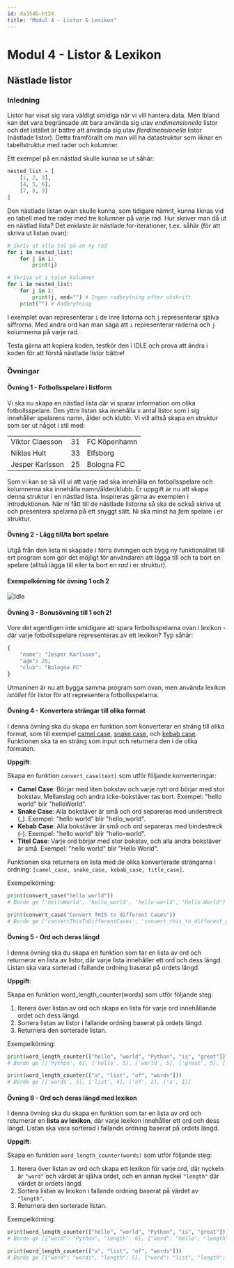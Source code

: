 ```yaml
---
id: da354b-ht24
title: "Modul 4 - Listor & Lexikon"
---
```


# Modul 4 - Listor & Lexikon

## Nästlade listor

### Inledning

Listor har visat sig vara väldigt smidiga när vi vill hantera data. Men ibland kan det vara begränsade att bara använda sig utav _endimensionella_ listor och det istället är bättre att använda sig utav _flerdimensionella_ listor (nästlade listor). Detta framförallt om man vill ha datastruktur som liknar en tabellstruktur med rader och kolumner.

Ett exempel på en nästlad skulle kunna se ut såhär:

```python
nested_list = [
    [1, 2, 3],
    [4, 5, 6],
    [7, 8, 9]
]
```

Den nästlade listan ovan skulle kunna, som tidigare nämnt, kunna liknas vid en tabell med tre rader med tre kolumner på varje rad. Hur skriver man då ut en nästlad lista? Det enklaste är nästlade for-iterationer, t.ex. såhär (för att skriva ut listan ovan):

```python
# Skriv ut alla tal på en ny rad
for i in nested_list:
    for j in i:
        print(j)

# Skriva ut i talen kolumner
for i in nested_list:
    for j in i:
        print(j, end="") # Ingen radbrytning efter utskrift
    print("") # Radbrytning
```

I exemplet ovan representerar `i` de inre listorna och `j` representerar själva siffrorna. Med andra ord kan man säga att `i` representerar raderna och `j` kolumnerna på varje rad.

Testa gärna att kopiera koden, testkör den i IDLE och prova att ändra i koden för att förstå nästlade listor bättre!

### Övningar

#### Övning 1 - Fotbollsspelare i listform

Vi ska nu skapa en nästlad lista där vi sparar information om olika fotbollsspelare. Den yttre listan ska innehålla x antal listor som i sig innehåller spelarens namn, ålder och klubb. Vi vill alltså skapa en struktur som ser ut något i stil med:

<table>
	<tr>
		<td>Viktor Claesson</td>
		<td>31</td>
		<td>FC Köpenhamn</td>
	</tr>
	<tr>
		<td>Niklas Hult</td>
		<td>33</td>
		<td>Elfsborg</td>
	</tr>
	<tr>
		<td>Jesper Karlsson</td>
		<td>25</td>
		<td>Bologna FC</td>
	</tr>
</table>

Som vi kan se så vill vi att varje rad ska innehålla en fotbollsspelare och kolumnerna ska innehålla namn/ålder/klubb. Er uppgift är nu att skapa denna struktur i en nästlad lista. Inspireras gärna av exemplen i introduktionen. När ni fått till de nästlade listorna så ska de också skriva ut och presentera spelarna på ett snyggt sätt. Ni ska minst ha _fem_ spelare i er struktur.

#### Övning 2 - Lägg till/ta bort spelare

Utgå från den lista ni skapade i förra övningen och bygg ny funktionalitet till ert program som gör det möjligt för användaren att lägga till och ta bort en spelare (alltså lägga till eller ta bort en _rad_ i er struktur).

#### Exempelkörning för övning 1 och 2

![Idle](../images/idle7.png)

#### Övning 3 - Bonusövning till 1 och 2!

Vore det egentligen inte smidigare att spara fotbollsspelarna ovan i lexikon - där varje fotbollsspelare representeras av ett lexikon? Typ såhär:

```python
{
    "name": "Jesper Karlsson",
    "age": 25,
    "club": "Bologna FC"
}
```

Utmaninen är nu att bygga samma program som ovan, men använda lexikon *istället* för listor för att representera fotbollsspelarna.

#### Övning 4 - Konvertera strängar till olika format
I denna övning ska du skapa en funktion som konverterar en sträng till olika format, som till exempel [camel case](https://en.wikipedia.org/wiki/Camel_case), [snake case](https://en.wikipedia.org/wiki/Snake_case), och [kebab case](https://developer.mozilla.org/en-US/docs/Glossary/Kebab_case). Funktionen ska ta en sträng som input och returnera den i de olika formaten.

**Uppgift**:

Skapa en funktion `convert_case(text)` som utför följande konverteringar:

- **Camel Case**: Börjar med liten bokstav och varje nytt ord börjar med stor bokstav. Mellanslag och andra icke-bokstäver tas bort. Exempel: "hello world" blir "helloWorld".
- **Snake Case**: Alla bokstäver är små och ord separeras med understreck (_). Exempel: "hello world" blir "hello_world".
- **Kebab Case**: Alla bokstäver är små och ord separeras med bindestreck (-). Exempel: "hello world" blir "hello-world".
- **Titel Case**: Varje ord börjar med stor bokstav, och alla andra bokstäver är små. Exempel: "hello world" blir "Hello World".

Funktionen ska returnera en lista med de olika konverterade strängarna i ordning: `[camel_case, snake_case, kebab_case, title_case]`.

Exempelkörning:
```python
print(convert_case("hello world"))
# Borde ge ['helloWorld', 'hello_world', 'hello-world', 'Hello World']

print(convert_case("Convert THIS to different Cases"))
# Borde ge ['convertThisToDifferentCases', 'convert_this_to_different_cases', 'convert-this-to-different-cases', 'Convert This To Different Cases']
```

#### Övning 5 - Ord och deras längd
I denna övning ska du skapa en funktion som tar en lista av ord och returnerar en lista av listor, där varje lista innehåller ett ord och dess längd. Listan ska vara sorterad i fallande ordning baserat på ordets längd.

**Uppgift**:

Skapa en funktion word_length_counter(words) som utför följande steg:

1. Iterera över listan av ord och skapa en lista för varje ord innehållande ordet och dess längd.
2. Sortera listan av listor i fallande ordning baserat på ordets längd.
3. Returnera den sorterade listan.

Exempelkörning:

```python
print(word_length_counter(["hello", "world", "Python", "is", "great"]))
# Borde ge [['Python', 6], ['hello', 5], ['world', 5], ['great', 5], ['is', 2]]

print(word_length_counter(["a", "list", "of", "words"]))
# Borde ge [['words', 5], ['list', 4], ['of', 2], ['a', 1]]
```

#### Övning 6 - Ord och deras längd med lexikon
I denna övning ska du skapa en funktion som tar en lista av ord och returnerar en **lista av lexikon**, där varje lexikon innehåller ett ord och dess längd. Listan ska vara sorterad i fallande ordning baserat på ordets längd.

**Uppgift**:

Skapa en funktion `word_length_counter(words)` som utför följande steg:

1. Iterera över listan av ord och skapa ett lexikon för varje ord, där nyckeln är `"word"` och värdet är själva ordet, och en annan nyckel `"length"` där värdet är ordets längd.
2. Sortera listan av lexikon i fallande ordning baserat på värdet av `"length"`.
3. Returnera den sorterade listan.

Exempelkörning:
```python
print(word_length_counter(["hello", "world", "Python", "is", "great"]))
# Borde ge [{"word": "Python", "length": 6}, {"word": "hello", "length": 5}, {"word": "world", "length": 5}, {"word": "great", "length": 5}, {"word": "is", "length": 2}]

print(word_length_counter(["a", "list", "of", "words"]))
# Borde ge [{"word": "words", "length": 5}, {"word": "list", "length": 4}, {"word": "of", "length": 2}, {"word": "a", "length": 1}]
```
